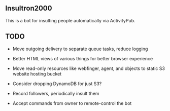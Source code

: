 Insultron2000
-------------

This is a bot for insulting people automatically via ActivityPub.

## TODO

* Move outgoing delivery to separate queue tasks, reduce logging

* Better HTML views of various things for better browser experience

* Move read-only resources like webfinger, agent, and objects to static S3
  website hosting bucket

* Consider dropping DynamoDB for just S3?

* Record followers, periodically insult them

* Accept commands from owner to remote-control the bot
